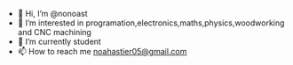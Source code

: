 - 👋 Hi, I’m @nonoast
- 👀 I’m interested in programation,electronics,maths,physics,woodworking and CNC machining
- 🌱 I’m currently student
- 📫 How to reach me noahastier05@gmail.com

<!---
nonoast/nonoast is a ✨ special ✨ repository because its `README.md` (this file) appears on your GitHub profile.
You can click the Preview link to take a look at your changes.
--->
